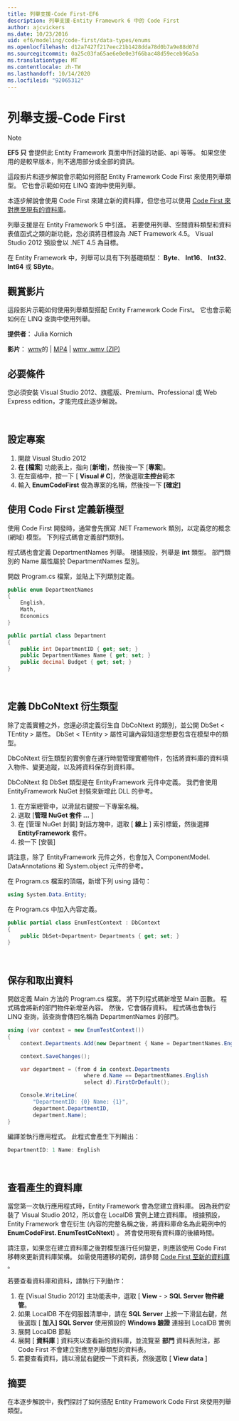```yaml
---
title: 列舉支援-Code First-EF6
description: 列舉支援-Entity Framework 6 中的 Code First
author: ajcvickers
ms.date: 10/23/2016
uid: ef6/modeling/code-first/data-types/enums
ms.openlocfilehash: d12a7427f217eec21b1428dda78d0b7a9e88d07d
ms.sourcegitcommit: 0a25c03fa65ae6e0e0e3f66bac48d59eceb96a5a
ms.translationtype: MT
ms.contentlocale: zh-TW
ms.lasthandoff: 10/14/2020
ms.locfileid: "92065312"
---
```

# <a name="enum-support---code-first"></a>列舉支援-Code First
> [!NOTE]
> **EF5 只** 會提供此 Entity Framework 頁面中所討論的功能、api 等等。 如果您使用的是較早版本，則不適用部分或全部的資訊。

這段影片和逐步解說會示範如何搭配 Entity Framework Code First 來使用列舉類型。 它也會示範如何在 LINQ 查詢中使用列舉。

本逐步解說會使用 Code First 來建立新的資料庫，但您也可以使用 [Code First 來對應至現有的資料庫](xref:ef6/modeling/code-first/workflows/existing-database)。

列舉支援是在 Entity Framework 5 中引進。 若要使用列舉、空間資料類型和資料表值函式之類的新功能，您必須將目標設為 .NET Framework 4.5。 Visual Studio 2012 預設會以 .NET 4.5 為目標。

在 Entity Framework 中，列舉可以具有下列基礎類型： **Byte**、 **Int16**、 **Int32**、 **Int64** 或 **SByte**。

## <a name="watch-the-video"></a>觀賞影片
這段影片示範如何使用列舉類型搭配 Entity Framework Code First。 它也會示範如何在 LINQ 查詢中使用列舉。

**提供者**： Julia Kornich

**影片**： [wmv](https://download.microsoft.com/download/A/5/8/A583DEE8-FD5C-47EE-A4E1-966DDF39D1DA/HDI-ITPro-MSDN-winvideo-enumwithcodefirst.wmv)的  |  [MP4](https://download.microsoft.com/download/A/5/8/A583DEE8-FD5C-47EE-A4E1-966DDF39D1DA/HDI-ITPro-MSDN-mp4video-enumwithcodefirst.m4v)  |  [wmv .wmv (ZIP) ](https://download.microsoft.com/download/A/5/8/A583DEE8-FD5C-47EE-A4E1-966DDF39D1DA/HDI-ITPro-MSDN-winvideo-enumwithcodefirst.zip)

## <a name="pre-requisites"></a>必要條件

您必須安裝 Visual Studio 2012、旗艦版、Premium、Professional 或 Web Express edition，才能完成此逐步解說。

 

## <a name="set-up-the-project"></a>設定專案

1.  開啟 Visual Studio 2012
2.  **在 [檔案**] 功能表上，指向 [**新增**]，然後按一下 [**專案**]。
3.  在左窗格中，按一下 [ **Visual \# C**]，然後選取**主控台**範本
4.  輸入 **EnumCodeFirst** 做為專案的名稱，然後按一下 **[確定]**

## <a name="define-a-new-model-using-code-first"></a>使用 Code First 定義新模型

使用 Code First 開發時，通常會先撰寫 .NET Framework 類別，以定義您的概念 (網域) 模型。 下列程式碼會定義部門類別。

程式碼也會定義 DepartmentNames 列舉。 根據預設，列舉是 **int** 類型。 部門類別的 Name 屬性屬於 DepartmentNames 型別。

開啟 Program.cs 檔案，並貼上下列類別定義。

``` csharp
public enum DepartmentNames
{
    English,
    Math,
    Economics
}     

public partial class Department
{
    public int DepartmentID { get; set; }
    public DepartmentNames Name { get; set; }
    public decimal Budget { get; set; }
}
```
 

## <a name="define-the-dbcontext-derived-type"></a>定義 DbCoNtext 衍生類型

除了定義實體之外，您還必須定義衍生自 DbCoNtext 的類別，並公開 DbSet &lt; TEntity &gt; 屬性。 DbSet &lt; TEntity &gt; 屬性可讓內容知道您想要包含在模型中的類型。

DbCoNtext 衍生類型的實例會在運行時間管理實體物件，包括將資料庫的資料填入物件、變更追蹤，以及將資料保存到資料庫。

DbCoNtext 和 DbSet 類型是在 EntityFramework 元件中定義。 我們會使用 EntityFramework NuGet 封裝來新增此 DLL 的參考。

1.  在方案總管中，以滑鼠右鍵按一下專案名稱。
2.  選取 [**管理 NuGet 套件 ...** ]
3.  在 [管理 NuGet 封裝] 對話方塊中，選取 [ **線上** ] 索引標籤，然後選擇 **EntityFramework** 套件。
4.  按一下 [安裝]

請注意，除了 EntityFramework 元件之外，也會加入 ComponentModel. DataAnnotations 和 System.object 元件的參考。

在 Program.cs 檔案的頂端，新增下列 using 語句：

``` csharp
using System.Data.Entity;
```

在 Program.cs 中加入內容定義。 

``` csharp
public partial class EnumTestContext : DbContext
{
    public DbSet<Department> Departments { get; set; }
}
```
 

## <a name="persist-and-retrieve-data"></a>保存和取出資料

開啟定義 Main 方法的 Program.cs 檔案。 將下列程式碼新增至 Main 函數。 程式碼會將新的部門物件新增至內容。 然後，它會儲存資料。 程式碼也會執行 LINQ 查詢，該查詢會傳回名稱為 DepartmentNames 的部門。

``` csharp
using (var context = new EnumTestContext())
{
    context.Departments.Add(new Department { Name = DepartmentNames.English });

    context.SaveChanges();

    var department = (from d in context.Departments
                        where d.Name == DepartmentNames.English
                        select d).FirstOrDefault();

    Console.WriteLine(
        "DepartmentID: {0} Name: {1}",
        department.DepartmentID,  
        department.Name);
}
```

編譯並執行應用程式。 此程式會產生下列輸出：

``` csharp
DepartmentID: 1 Name: English
```
 

## <a name="view-the-generated-database"></a>查看產生的資料庫

當您第一次執行應用程式時，Entity Framework 會為您建立資料庫。 因為我們安裝了 Visual Studio 2012，所以會在 LocalDB 實例上建立資料庫。 根據預設，Entity Framework 會在衍生 (內容的完整名稱之後，將資料庫命名為此範例中的 **EnumCodeFirst. EnumTestCoNtext**) 。 將會使用現有資料庫的後續時間。  

請注意，如果您在建立資料庫之後對模型進行任何變更，則應該使用 Code First 移轉來更新資料庫架構。 如需使用遷移的範例，請參閱 [Code First 至新的資料庫](xref:ef6/modeling/code-first/workflows/new-database) 。

若要查看資料庫和資料，請執行下列動作：

1.  在 [Visual Studio 2012] 主功能表中，選取 [ **View**  - &gt; **SQL Server 物件總管**。
2.  如果 LocalDB 不在伺服器清單中，請在 **SQL Server** 上按一下滑鼠右鍵，然後選取 [ **加入] SQL Server** 使用預設的 **Windows 驗證** 連接到 LocalDB 實例
3.  展開 LocalDB 節點
4.  展開 [ **資料庫** ] 資料夾以查看新的資料庫，並流覽至 **部門** 資料表附注，那 Code First 不會建立對應至列舉類型的資料表。
5.  若要查看資料，請以滑鼠右鍵按一下資料表，然後選取 [ **View data** ]

## <a name="summary"></a>摘要

在本逐步解說中，我們探討了如何搭配 Entity Framework Code First 來使用列舉類型。 
